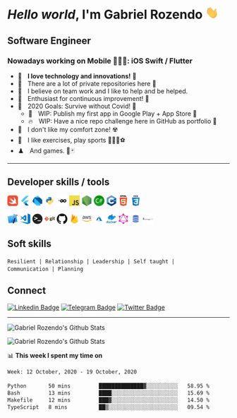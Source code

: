 # _Hello world_, I'm Gabriel Rozendo <img src="https://raw.githubusercontent.com/ABSphreak/ABSphreak/master/gifs/Hi.gif" width="30px">

## Software Engineer

### Nowadays working on **Mobile** 👨‍💻📱: iOS Swift / Flutter

- 🤖  **I love technology and innovations!** 🚀
- 🔐  There are a lot of private repositories here 🙈
- 🤝  I believe on team work and I like to help and be helped.
- 🌱  Enthusiast for continuous improvement! 🤯
- 🎯  2020 Goals: Survive without Covid! 🦠
  - 📱  WIP: Publish my first app in Google Play + App Store 📌
  - 🔥  WIP: Have a nice repo challenge here in GitHub as portfolio 📌
- 🚫  I don't like my comfort zone! ☢️
- 💪  I like exercises, play sports 🏋️‍🧗‍🏈⚽
- ♟️  And games. 🎲🃏

---

## Developer skills / tools

<code><img alt="Swift" width="24px" src="https://raw.githubusercontent.com/github/explore/80688e429a7d4ef2fca1e82350fe8e3517d3494d/topics/swift/swift.png" /></code>
<code><img alt="Flutter" width="24px" src="https://raw.githubusercontent.com/github/explore/80688e429a7d4ef2fca1e82350fe8e3517d3494d/topics/flutter/flutter.png" /></code>
<code><img alt="Dart" width="24px" src="https://raw.githubusercontent.com/github/explore/80688e429a7d4ef2fca1e82350fe8e3517d3494d/topics/dart/dart.png" /></code>
<code><img alt="Python" width="24px" src="https://raw.githubusercontent.com/github/explore/80688e429a7d4ef2fca1e82350fe8e3517d3494d/topics/python/python.png" /></code>
<code><img alt="Go" width="24px" src="https://raw.githubusercontent.com/github/explore/80688e429a7d4ef2fca1e82350fe8e3517d3494d/topics/go/go.png" /></code>
<code><img alt="JavaScript" width="24px" src="https://raw.githubusercontent.com/github/explore/80688e429a7d4ef2fca1e82350fe8e3517d3494d/topics/javascript/javascript.png" /></code>
<code><img alt="Node.js" width="24px" src="https://raw.githubusercontent.com/github/explore/80688e429a7d4ef2fca1e82350fe8e3517d3494d/topics/nodejs/nodejs.png" /></code>
<code><img alt="C#" width="24px" src="https://raw.githubusercontent.com/github/explore/80688e429a7d4ef2fca1e82350fe8e3517d3494d/topics/csharp/csharp.png" /></code>
<code><img alt="C++" width="24px" src="https://raw.githubusercontent.com/github/explore/80688e429a7d4ef2fca1e82350fe8e3517d3494d/topics/cpp/cpp.png"></code>
<code><img alt="HTML5" width="24px" src="https://raw.githubusercontent.com/github/explore/80688e429a7d4ef2fca1e82350fe8e3517d3494d/topics/html/html.png" /></code>
<code><img alt="CSS" width="24px" src="https://raw.githubusercontent.com/github/explore/80688e429a7d4ef2fca1e82350fe8e3517d3494d/topics/css/css.png" /></code>

<code><img alt="XCode" width="24px" src="https://raw.githubusercontent.com/github/explore/80688e429a7d4ef2fca1e82350fe8e3517d3494d/topics/xcode/xcode.png" /></code>
<code><img alt="Visual Studio Code" width="24px" src="https://raw.githubusercontent.com/github/explore/80688e429a7d4ef2fca1e82350fe8e3517d3494d/topics/visual-studio-code/visual-studio-code.png" /></code>
<code><img alt="Terminal" width="24px" src="https://raw.githubusercontent.com/github/explore/80688e429a7d4ef2fca1e82350fe8e3517d3494d/topics/terminal/terminal.png" /></code>
<code><img alt="Git" width="24px" src="https://raw.githubusercontent.com/github/explore/80688e429a7d4ef2fca1e82350fe8e3517d3494d/topics/git/git.png" /></code>
<code><img alt="GitHub" width="24px" src="https://raw.githubusercontent.com/github/explore/78df643247d429f6cc873026c0622819ad797942/topics/github/github.png" /></code>
<code><img alt="Firebase" width="24px" src="https://raw.githubusercontent.com/github/explore/80688e429a7d4ef2fca1e82350fe8e3517d3494d/topics/firebase/firebase.png" /></code>
<code><img alt="AWS" width="24px" src="https://raw.githubusercontent.com/github/explore/80688e429a7d4ef2fca1e82350fe8e3517d3494d/topics/aws/aws.png" /></code>
<code><img alt="Azure" width="24px" src="https://raw.githubusercontent.com/github/explore/80688e429a7d4ef2fca1e82350fe8e3517d3494d/topics/azure/azure.png" /></code>
<code><img alt="Docker" width="24px" src="https://raw.githubusercontent.com/github/explore/80688e429a7d4ef2fca1e82350fe8e3517d3494d/topics/docker/docker.png" /></code>
<code><img alt="GraphQL" width="24px" src="https://raw.githubusercontent.com/github/explore/80688e429a7d4ef2fca1e82350fe8e3517d3494d/topics/graphql/graphql.png" /></code>
<code><img alt="SQL" width="24px" src="https://raw.githubusercontent.com/github/explore/80688e429a7d4ef2fca1e82350fe8e3517d3494d/topics/sql/sql.png" /></code>
<code><img alt="MongoDB" width="24px" src="https://raw.githubusercontent.com/github/explore/80688e429a7d4ef2fca1e82350fe8e3517d3494d/topics/mongodb/mongodb.png" /></code>

## Soft skills

<code>Resilient | Relationship | Leadership | Self taught | Communication | Planning</code>

## Connect

[![Linkedin Badge](https://img.shields.io/badge/-GabrielRozendo-blue?style=flat-square&logo=Linkedin&logoColor=white&link=https://www.linkedin.com/in/GabrielRozendo/)](https://www.linkedin.com/in/GabrielRozendo/)
[![Telegram Badge](https://img.shields.io/badge/-@GabrielRozendo-2CA5E0?style=flat-square&labelColor=2CA5E0&logo=telegram&logoColor=black&link=https://t.me/GabrielRozendo)](https://t.me/GabrielRozendo)
[![Twitter Badge](https://img.shields.io/badge/-@GabrielRozendo-1ca0f1?style=flat-square&labelColor=1ca0f1&logo=twitter&logoColor=white&link=https://twitter.com/GabrielRozendo)](https://twitter.com/GabrielRozendo)

---

![Gabriel Rozendo's Github Stats](https://github-readme-stats.codestackr.vercel.app/api?username=GabrielRozendo&show_icons=true&hide_border=true&theme=gotham&count_private=true)

![Gabriel Rozendo's Github Stats](https://github-readme-stats.vercel.app/api/top-langs/?username=GabrielRozendo&theme=dark)

📊 **This week I spent my time on**

<!--START_SECTION:waka-->
```text
Week: 12 October, 2020 - 19 October, 2020

Python       50 mins         ██████████████▓░░░░░░░░░░   58.95 % 
Bash         13 mins         ████░░░░░░░░░░░░░░░░░░░░░   15.69 % 
Makefile     12 mins         ███▓░░░░░░░░░░░░░░░░░░░░░   14.50 % 
TypeScript   8 mins          ██▒░░░░░░░░░░░░░░░░░░░░░░   09.54 % 
```
<!--END_SECTION:waka-->
